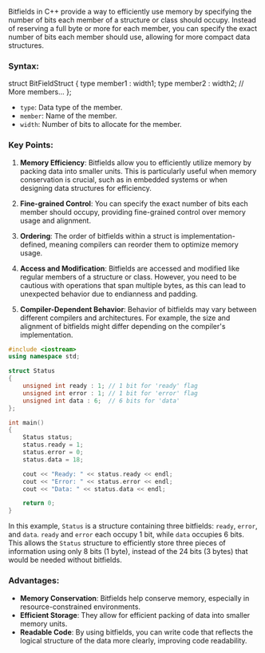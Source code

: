 Bitfields in C++ provide a way to efficiently use memory by specifying the number of bits each member of a structure or class should occupy. Instead of reserving a full byte or more for each member, you can specify the exact number of bits each member should use, allowing for more compact data structures.

### Syntax:

struct BitFieldStruct {
type member1 : width1;
type member2 : width2;
// More members...
};

- `type`: Data type of the member.
- `member`: Name of the member.
- `width`: Number of bits to allocate for the member.

### Key Points:

1. **Memory Efficiency**: Bitfields allow you to efficiently utilize memory by packing data into smaller units. This is particularly useful when memory conservation is crucial, such as in embedded systems or when designing data structures for efficiency.

2. **Fine-grained Control**: You can specify the exact number of bits each member should occupy, providing fine-grained control over memory usage and alignment.

3. **Ordering**: The order of bitfields within a struct is implementation-defined, meaning compilers can reorder them to optimize memory usage.

4. **Access and Modification**: Bitfields are accessed and modified like regular members of a structure or class. However, you need to be cautious with operations that span multiple bytes, as this can lead to unexpected behavior due to endianness and padding.

5. **Compiler-Dependent Behavior**: Behavior of bitfields may vary between different compilers and architectures. For example, the size and alignment of bitfields might differ depending on the compiler's implementation.

```cpp
#include <iostream>
using namespace std;

struct Status
{
    unsigned int ready : 1; // 1 bit for 'ready' flag
    unsigned int error : 1; // 1 bit for 'error' flag
    unsigned int data : 6;  // 6 bits for 'data'
};

int main()
{
    Status status;
    status.ready = 1;
    status.error = 0;
    status.data = 18;

    cout << "Ready: " << status.ready << endl;
    cout << "Error: " << status.error << endl;
    cout << "Data: " << status.data << endl;

    return 0;
}
```

In this example, `Status` is a structure containing three bitfields: `ready`, `error`, and `data`. `ready` and `error` each occupy 1 bit, while `data` occupies 6 bits. This allows the `Status` structure to efficiently store three pieces of information using only 8 bits (1 byte), instead of the 24 bits (3 bytes) that would be needed without bitfields.

### Advantages:

- **Memory Conservation**: Bitfields help conserve memory, especially in resource-constrained environments.
- **Efficient Storage**: They allow for efficient packing of data into smaller memory units.
- **Readable Code**: By using bitfields, you can write code that reflects the logical structure of the data more clearly, improving code readability.
